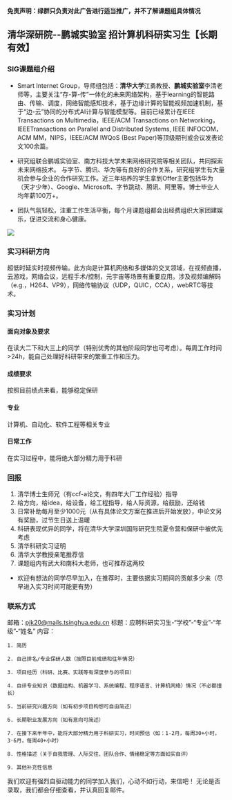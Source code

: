 **免责声明：绿群只负责对此广告进行适当推广，并不了解课题组具体情况**

## 清华深研院--鹏城实验室  招计算机科研实习生【长期有效】

### SIG课题组介绍

* Smart Internet Group，导师组包括：**清华大学**江勇教授、**鹏城实验室**李清老师等，主要关注“存-算-传”一体化的未来网络架构，基于learning的智能路由、传输、调度，网络智能感知技术，基于边缘计算的智能视频加速机制，基于“边-云”协同的分布式AI计算与智能模型等。目前已经累计在IEEE Transactions on Multimedia，IEEE/ACM Transactions on Networking，IEEETransactions on Parallel and Distributed Systems, IEEE INFOCOM，ACM MM，NIPS，IEEE/ACM IWQoS (Best Paper)等顶级期刊或会议发表论文100余篇。

* 研究组联合鹏城实验室、南方科技大学未来网络研究院等相关团队，共同探索未来网络技术。
  与字节、腾讯、华为等有良好的合作关系，研究组学生有大量机会参与企业的合作研究工作。近三年培养的学生拿到Offer主要包括华为（天才少年）、Google、Microsoft、字节跳动、腾讯、阿里等。博士毕业人均年薪100万+。

* 团队气氛轻松，注重工作生活平衡，每个月课题组都会出经费组织大家团建娱乐，促进交流和身心健康。

![](fig/sig.png)

### 

### 实习科研方向

超低时延实时视频传输。此方向是计算机网络和多媒体的交叉领域，在视频直播，云游戏，网络会议，远程手术/控制，元宇宙等场景有重要应用。涉及视频编解码（e.g.，H264、VP9），网络传输协议（UDP，QUIC，CCA），webRTC等技术。

### 实习计划

#### 面向对象及要求

在读大二下和大三上的同学（特别优秀的其他阶段同学也可考虑）。每周工作时间>24h，能自己处理好科研带来的繁重工作和压力。

#### 成绩要求

按照目前绩点来看，能够稳定保研

#### 专业

计算机、自动化、软件工程等相关专业

#### 日常工作

在实习过程中，能将绝大部分精力用于科研

### 回报

1. 清华博士生师兄（有ccf-a论文，有四年大厂工作经验）指导
2. 给方向，给idea，给设备，给工程指导，给人际资源，给鼓励，还给钱
3. 日常补助每月至少1000元（从有具体论文方案在推进后开始发放），中论文另有奖励，过节生日送上温暖
4. 科研表现优异的同学，将在清华大学深圳国际研究生院夏令营和保研中被优先考虑
5. 清华科研实习证明
6. 清华大学教授亲笔推荐信
7. 课题组内有武大和南科大老师，也可推荐这两校

* 欢迎有想法的同学尽早加入，在推荐时，主要依据实习期间的贡献多少来（尽早进入实习时间可能更有势）

### 联系方式

   邮箱：pjk20@mails.tsinghua.edu.cn
   标题：应聘科研实习生-“学校”-“专业”-“年级”-“姓名”
   内容：

    1. 简历
    
    2. 自己排名/专业保研人数（按照目前成绩和往年情况）
    
    3. 项目经历（科研、比赛、实践等有深度参与的项目）
    
    4. 自评专业知识（数据结构、机器学习、系统编程、程序语言、计算机网络）情况（不必都擅长）
    
    5. 当前研究兴趣方向（如有初步项目构想可自由简述）
    
    6. 长期职业发展方向（如有意向可简述）
    
    7. 在接下来半年中，能将大部分精力用于科研实习，时间预估（如：1-2月，每周30+小时，3-6月，每周40+小时）
    
    8. 性格描述（关于自我管理、人际交往、团队合作、情绪稳定等方面如实自评）
    
    9. 其他补充性信息

我们欢迎有强烈自驱动能力的同学加入我们，心动不如行动，来信吧！
无论是否录取，我们都会仔细查看，并认真回复邮件。
